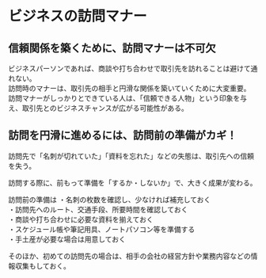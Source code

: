 # ビジネスの訪問マナー
## 信頼関係を築くために、訪問マナーは不可欠
ビジネスパーソンであれば、商談や打ち合わせで取引先を訪れることは避けて通れない。<br>
訪問時のマナーは、取引先の相手と円滑な関係を築いていくために大変重要。<br>
訪問マナーがしっかりとできている人は、「信頼できる人物」という印象を与え、取引先とのビジネスチャンスが広がる可能性がある。

## 訪問を円滑に進めるには、訪問前の準備がカギ！
訪問先で「名刺が切れていた」「資料を忘れた」などの失態は、取引先への信頼を失う。

訪問する際に、前もって準備を「するか・しないか」で、大きく成果が変わる。

訪問前の準備は
・名刺の枚数を確認し、少なければ補充しておく<br>
・訪問先へのルート、交通手段、所要時間を確認しておく<br>
・商談や打ち合わせに必要な資料を揃えておく<br>
・スケジュール帳や筆記用具、ノートパソコン等を準備する<br>
・手土産が必要な場合は用意しておく<br>

そのほか、初めての訪問先の場合は、相手の会社の経営方針や業務内容などの情報収集もしておく。
